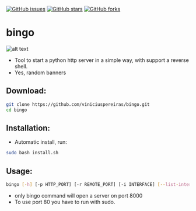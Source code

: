 [![GitHub issues](https://img.shields.io/github/issues/viniciuspereiras/bingo)](https://github.com/viniciuspereiras/bingo/issues)
[![GitHub stars](https://img.shields.io/github/stars/viniciuspereiras/bingo)](https://github.com/viniciuspereiras/bingo/stargazers)
[![GitHub forks](https://img.shields.io/github/forks/viniciuspereiras/bingo)](https://github.com/viniciuspereiras/bingo/network)


# bingo
![alt text](https://github.com/viniciuspereiras/bingo/blob/main/banner1.png)


- Tool to start a python http server in a simple way, with support a reverse shell.
- Yes, random banners
## Download:
```bash
git clone https://github.com/viniciuspereiras/bingo.git
cd bingo
```
## Installation:
- Automatic install, run:
```bash
sudo bash install.sh
```

## Usage:
```bash
bingo [-h] [-p HTTP_PORT] [-r REMOTE_PORT] [-i INTERFACE] [--list-interfaces]

```
- only bingo command will open a server on port 8000
- To use port 80 you have to run with sudo.

